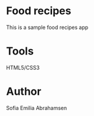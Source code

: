 # Food recipes

This is a sample food recipes app

# Tools
HTML5/CSS3

# Author
Sofia Emilia Abrahamsen

